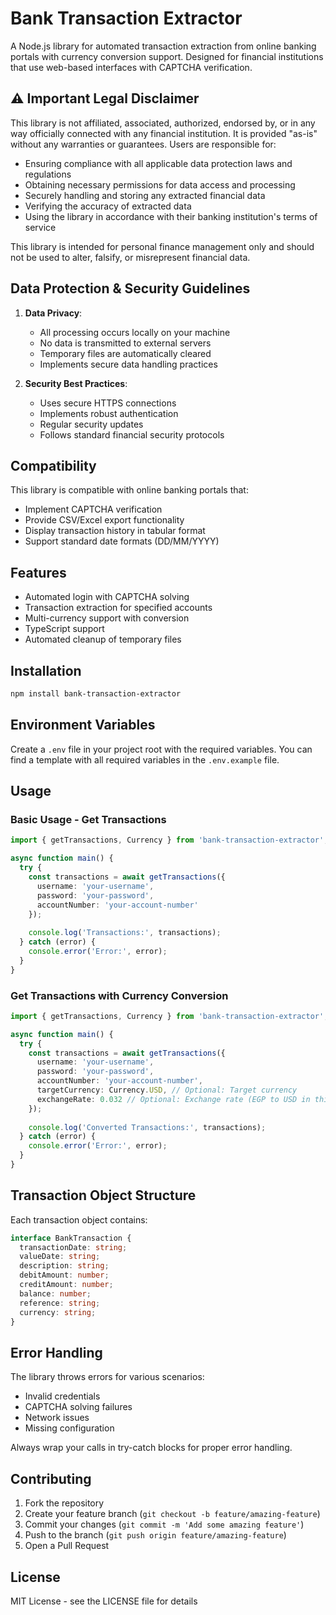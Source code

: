 # Bank Transaction Extractor

A Node.js library for automated transaction extraction from online banking portals with currency conversion support. Designed for financial institutions that use web-based interfaces with CAPTCHA verification.

## ⚠️ Important Legal Disclaimer

This library is not affiliated, associated, authorized, endorsed by, or in any way officially connected with any financial institution. It is provided "as-is" without any warranties or guarantees. Users are responsible for:

- Ensuring compliance with all applicable data protection laws and regulations
- Obtaining necessary permissions for data access and processing
- Securely handling and storing any extracted financial data
- Verifying the accuracy of extracted data
- Using the library in accordance with their banking institution's terms of service

This library is intended for personal finance management only and should not be used to alter, falsify, or misrepresent financial data.

## Data Protection & Security Guidelines

1. **Data Privacy**:
   - All processing occurs locally on your machine
   - No data is transmitted to external servers
   - Temporary files are automatically cleared
   - Implements secure data handling practices

2. **Security Best Practices**:
   - Uses secure HTTPS connections
   - Implements robust authentication
   - Regular security updates
   - Follows standard financial security protocols

## Compatibility

This library is compatible with online banking portals that:
- Implement CAPTCHA verification
- Provide CSV/Excel export functionality
- Display transaction history in tabular format
- Support standard date formats (DD/MM/YYYY)

## Features

- Automated login with CAPTCHA solving
- Transaction extraction for specified accounts
- Multi-currency support with conversion
- TypeScript support
- Automated cleanup of temporary files

## Installation

```bash
npm install bank-transaction-extractor
```

## Environment Variables

Create a `.env` file in your project root with the required variables. You can find a template with all required variables in the `.env.example` file.

## Usage

### Basic Usage - Get Transactions

```typescript
import { getTransactions, Currency } from 'bank-transaction-extractor';

async function main() {
  try {
    const transactions = await getTransactions({
      username: 'your-username',
      password: 'your-password',
      accountNumber: 'your-account-number'
    });
    
    console.log('Transactions:', transactions);
  } catch (error) {
    console.error('Error:', error);
  }
}
```

### Get Transactions with Currency Conversion

```typescript
import { getTransactions, Currency } from 'bank-transaction-extractor';

async function main() {
  try {
    const transactions = await getTransactions({
      username: 'your-username',
      password: 'your-password',
      accountNumber: 'your-account-number',
      targetCurrency: Currency.USD, // Optional: Target currency
      exchangeRate: 0.032 // Optional: Exchange rate (EGP to USD in this example)
    });
    
    console.log('Converted Transactions:', transactions);
  } catch (error) {
    console.error('Error:', error);
  }
}
```

## Transaction Object Structure

Each transaction object contains:

```typescript
interface BankTransaction {
  transactionDate: string;
  valueDate: string;
  description: string;
  debitAmount: number;
  creditAmount: number;
  balance: number;
  reference: string;
  currency: string;
}
```

## Error Handling

The library throws errors for various scenarios:
- Invalid credentials
- CAPTCHA solving failures
- Network issues
- Missing configuration

Always wrap your calls in try-catch blocks for proper error handling.

## Contributing

1. Fork the repository
2. Create your feature branch (`git checkout -b feature/amazing-feature`)
3. Commit your changes (`git commit -m 'Add some amazing feature'`)
4. Push to the branch (`git push origin feature/amazing-feature`)
5. Open a Pull Request

## License

MIT License - see the LICENSE file for details